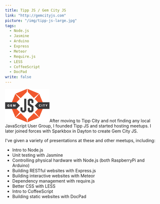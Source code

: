 ```yaml
---
title: Tipp JS / Gem City JS
link: "http://gemcityjs.com"
picture: "/img/tipp-js-large.jpg"
tags: 
  - Node.js
  - Jasmine
  - Arduino
  - Express
  - Meteor
  - Require.js
  - LESS
  - CoffeeScript
  - DocPad
write: false
---
```


<img class="right" src="/img/portfolio/gem-city-js.png" alt="" />After moving to Tipp City and not finding any local JavaScript User Group, I founded Tipp JS and started hosting meetups. I later joined forces with Sparkbox in Dayton to create Gem City JS.

I've given a variety of presentations at these and other meetups, including:
* Intro to Node.js
* Unit testing with Jasmine
* Controlling physical hardware with Node.js (both RaspberryPi and Arduino)
* Building RESTful websites with Express.js
* Building interactive websites with Meteor
* Dependency management with require.js
* Better CSS with LESS
* Intro to CoffeeScript
* Building static websites with DocPad
